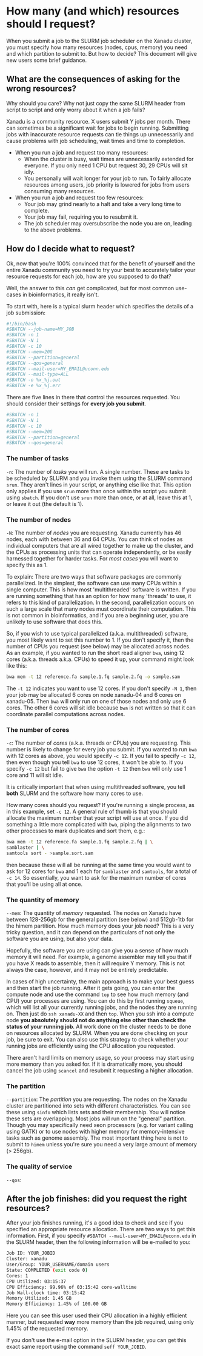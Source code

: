 # How many (and which) resources should I request?

When you submit a job to the SLURM job scheduler on the Xanadu cluster, you must specify how many resources (nodes, cpus, memory) you need and which partition to submit to. But how to decide? This document will give new users some brief guidance. 

## What are the consequences of asking for the wrong resources? 

Why should you care? Why not just copy the same SLURM header from script to script and only worry about it when a job fails? 

Xanadu is a community resource. X users submit Y jobs per month. There can sometimes be a significant wait for jobs to begin running. Submitting jobs with inaccurate resource requests can tie things up unnecessarily and cause problems with job scheduling, wait times and time to completion.

- When you run a job and request too many resources:
	- When the cluster is busy, wait times are unnecessarily extended for everyone. If you only need 1 CPU but request 30, 29 CPUs will sit idly. 
	- You personally will wait longer for your job to run. To fairly allocate resources among users, job priority is lowered for jobs from users consuming many resources. 
- When you run a job and request too few resources: 
	- Your job may grind nearly to a halt and take a very long time to complete. 
	- Your job may fail, requiring you to resubmit it. 
	- The job scheduler may oversubscribe the node you are on, leading to the above problems. 


## How do I decide what to request? 

Ok, now that you're 100% convinced that for the benefit of yourself and the entire Xanadu community you need to try your best to accurately tailor your resource requests for each job, how are you supposed to do that? 

Well, the answer to this _can_ get complicated, but for most common use-cases in bioinformatics, it really isn't. 

To start with, here is a typical slurm header which specifies the details of a job submission:

```bash
#!/bin/bash 
#SBATCH --job-name=MY_JOB
#SBATCH -n 1
#SBATCH -N 1
#SBATCH -c 10
#SBATCH --mem=20G
#SBATCH --partition=general
#SBATCH --qos=general
#SBATCH --mail-user=MY_EMAIL@uconn.edu
#SBATCH --mail-type=ALL
#SBATCH -o %x_%j.out
#SBATCH -e %x_%j.err
```

There are five lines in there that control the resources requested. You should consider their settings for **every job you submit**. 

```bash
#SBATCH -n 1
#SBATCH -N 1
#SBATCH -c 10
#SBATCH --mem=20G
#SBATCH --partition=general
#SBATCH --qos=general
```

### The number of tasks

`-n`: The number of _tasks_ you will run. A single number. These are tasks to be scheduled by SLURM and you invoke them using the SLURM command `srun`. They aren't lines in your script, or anything else like that. This option only applies if you use `srun` more than once within the script you submit using `sbatch`. If you don't use `srun` more than once, or at all, leave this at 1, or leave it out (the default is 1). 

### The number of nodes

`-N`: The number of _nodes_ you are requesting. Xanadu currently has 46 nodes, each with between 36 and 64 CPUs. You can think of nodes as individual computers that are all wired together to make up the cluster, and the CPUs as processing units that can operate independently, or be easily harnessed together for harder tasks. For _most cases_ you will want to specify this as 1. 

To explain: There are two ways that software packages are commonly parallelized. In the simplest, the software can use many CPUs within a single computer. This is how most 'multithreaded' software is written. If you are running something that has an option for how many 'threads' to use, it refers to this kind of parallelization. In the second, parallelization occurs on such a large scale that many nodes must coordinate their computation. This is not common in bioinformatics, and if you are a beginning user, you are unlikely to use software that does this. 

So, if you wish to use typical parallelized (a.k.a. multithreaded) software, you most likely want to set this number to 1. If you don't specify it, then the number of CPUs you request (see below) may be allocated across nodes. As an example, if you wanted to run the short read aligner `bwa`, using 12 cores (a.k.a. threads a.k.a. CPUs) to speed it up, your command might look like this:

```bash
bwa mem -t 12 reference.fa sample.1.fq sample.2.fq -o sample.sam
```
The `-t 12` indicates you want to use 12 cores. If you don't specify `-N 1`, then your job may be allocated 6 cores on node xanadu-04 and 6 cores on xanadu-05. Then `bwa` will only run on one of those nodes and only use 6 cores. The other 6 cores will sit idle because `bwa` is not written so that it can coordinate parallel computations across nodes. 

### The number of cores

`-c`: The number of _cores_ (a.k.a. threads or CPUs) you are requesting. This number is likely to change for every job you submit. If you wanted to run `bwa` with 12 cores as above, you would specify `-c 12`. If you fail to specify `-c 12`, then even though you tell `bwa` to use 12 cores, it won't be able to. If you specify `-c 12` but fail to give `bwa` the option `-t 12` then `bwa` will only use 1 core and 11 will sit idle. 

It is critically important that when using multithreaded software, you tell **both** SLURM and the software how many cores to use. 

How many cores should you request? If you're running a single process, as in this example, set `-c 12`. A general rule of thumb is that you should allocate the maximum number that your script will use at once. If you did something a little more complicated with `bwa`, piping the alignments to two other processes to mark duplicates and sort them, e.g.:

```bash
bwa mem -t 12 reference.fa sample.1.fq sample.2.fq | \
samblaster | \
samtools sort - >sample.sort.sam
```

then because these will all be running at the same time you would want to ask for 12 cores for `bwa` and 1 each for `samblaster` and `samtools`, for a total of `-c 14`. So essentially, you want to ask for the maximum number of cores that you'll be using all at once. 

### The quantity of memory

`--mem`: The quantity of _memory_ requested. The nodes on Xanadu have between 128-256gb for the general partition (see below) and 512gb-1tb for the himem partition. How much memory does your job need? This is a very tricky question, and it can depend on the particulars of not only the software you are using, but also your data. 

Hopefully, the software you are using can give you a sense of how much memory it will need. For example, a genome assembler may tell you that if you have X reads to assemble, then it will require Y memory. This is not always the case, however, and it may not be entirely predictable. 

In cases of high uncertainty, the main approach is to make your best guess and then start the job running. After it gets going, you can enter the compute node and use the command `top` to see how much memory (and CPU) your processes are using. You can do this by first running `squeue`, which will list all your currently running jobs, and the nodes they are running on. Then just do `ssh xanadu-XX` and then `top`. When you ssh into a compute node __you absolutely should not do anything else other than check the status of your running job__. All work done on the cluster needs to be done on resources allocated by SLURM. When you are done checking on your job, be sure to exit. You can also use this strategy to check whether your running jobs are efficiently using the CPU allocation you requested. 	

There aren't hard limits on memory usage, so your process may start using more memory than you asked for. If it is dramatically more, you should cancel the job using `scancel` and resubmit it requesting a higher allocation. 


### The partition

`--partition`: The _partition_ you are requesting. The nodes on the Xanadu cluster are partitioned into sets with different characteristics. You can see these using `sinfo` which lists sets and their membership. You will notice these sets are overlapping. Most jobs will run on the "general" partition. Though you may specifically need xeon processors (e.g. for variant calling using GATK) or to use nodes with higher memory for memory-intensive tasks such as genome assembly. The most important thing here is not to submit to `himem` unless you're sure you need a very large amount of memory (> 256gb). 

### The quality of service

`--qos`: 

## After the job finishes: did you request the right resources?

After your job finishes running, it's a good idea to check and see if you specified an appropriate resource allocation. There are two ways to get this information. First, if you specify `#SBATCH --mail-user=MY_EMAIL@uconn.edu` in the SLURM header, then the following information will be e-mailed to you:

```bash
Job ID: YOUR_JOBID
Cluster: xanadu
User/Group: YOUR_USERNAME/domain users
State: COMPLETED (exit code 0)
Cores: 1
CPU Utilized: 03:15:37
CPU Efficiency: 99.96% of 03:15:42 core-walltime
Job Wall-clock time: 03:15:42
Memory Utilized: 1.45 GB
Memory Efficiency: 1.45% of 100.00 GB
```

Here you can see this user used their CPU allocation in a highly efficient manner, but requested **way** more memory than the job required, using only 1.45% of the requested memory. 

If you don't use the e-mail option in the SLURM header, you can get this exact same report using the command `seff YOUR_JOBID`. 

